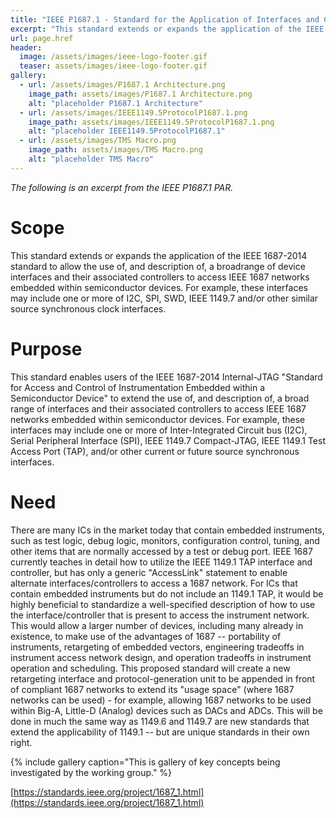 ```yaml
---
title: "IEEE P1687.1 - Standard for the Application of Interfaces and Controllers to Access 1687 IJTAG Networks Embedded Within Semiconductor Devices"
excerpt: "This standard extends or expands the application of the IEEE 1687-2014 standard to allow the use of, and description of, a broad range of device interfaces and their associated controllers to access IEEE 1687 networks embedded within semiconductor devices. For example, these interfaces may include one or more of I2C, SPI, SWD, IEEE 1149.7 and/or other similar source synchronous clock interfaces."
url: page.href
header:
  image: /assets/images/ieee-logo-footer.gif
  teaser: assets/images/ieee-logo-footer.gif
gallery:
  - url: /assets/images/P1687.1 Architecture.png
    image_path: assets/images/P1687.1 Architecture.png
    alt: "placeholder P1687.1 Architecture"
  - url: /assets/images/IEEE1149.5ProtocolP1687.1.png
    image_path: assets/images/IEEE1149.5ProtocolP1687.1.png
    alt: "placeholder IEEE1149.5ProtocolP1687.1"
  - url: /assets/images/TMS Macro.png
    image_path: assets/images/TMS Macro.png
    alt: "placeholder TMS Macro"
---
```

*The following is an excerpt from the IEEE P1687.1 PAR.*

# Scope
This standard extends or expands the application of the IEEE 1687-2014 standard to allow the use of, and description of, a broadrange of device interfaces and their associated controllers to access IEEE 1687 networks embedded within semiconductor devices. For example, these interfaces may include one or more of I2C, SPI, SWD, IEEE 1149.7 and/or other similar source synchronous clock interfaces.

# Purpose
This standard enables users of the IEEE 1687-2014 Internal-JTAG "Standard for Access and Control of Instrumentation Embedded within a Semiconductor Device" to extend the use of, and description of, a broad range of interfaces and their associated controllers to access IEEE 1687 networks embedded within semiconductor devices. For example, these interfaces may include one or more of
Inter-Integrated Circuit bus (I2C), Serial Peripheral Interface (SPI), IEEE 1149.7 Compact-JTAG, IEEE 1149.1 Test Access Port (TAP), and/or other current or future source synchronous interfaces.

# Need
There are many ICs in the market today that contain embedded instruments, such as test logic, debug logic, monitors, configuration control, tuning, and other items that are normally accessed by a test or debug port. IEEE 1687 currently teaches in detail how to utilize the IEEE 1149.1 TAP interface and controller, but has only a generic "AccessLink" statement to enable alternate interfaces/controllers to access a 1687 network. For ICs that contain embedded instruments but do not include an 1149.1 TAP, it would be highly beneficial to standardize a well-specified description of how to use the interface/controller that is present to access the instrument network. This would allow a larger number of devices, including many already in existence, to make use of the advantages of 1687 -- portability of instruments, retargeting of embedded vectors, engineering tradeoffs in instrument access network design, and operation tradeoffs in instrument operation and scheduling. This proposed standard will create a new retargeting interface and protocol-generation unit to be appended in front of compliant 1687 networks to extend its "usage space" (where 1687 networks can be used) - for example, allowing 1687 networks to be used within Big-A, Little-D (Analog) devices such as DACs and ADCs. This will be done in much the same way as 1149.6 and 1149.7 are new standards that extend the applicability of 1149.1 -- but are unique standards in their own right.

{% include gallery caption="This is gallery of key concepts being investigated by the working group." %}

[https://standards.ieee.org/project/1687_1.html](https://standards.ieee.org/project/1687_1.html)
